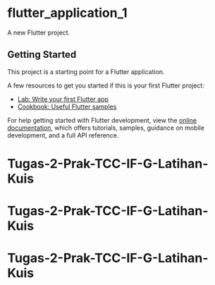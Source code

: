 # flutter_application_1

A new Flutter project.

## Getting Started

This project is a starting point for a Flutter application.

A few resources to get you started if this is your first Flutter project:

- [Lab: Write your first Flutter app](https://docs.flutter.dev/get-started/codelab)
- [Cookbook: Useful Flutter samples](https://docs.flutter.dev/cookbook)

For help getting started with Flutter development, view the
[online documentation](https://docs.flutter.dev/), which offers tutorials,
samples, guidance on mobile development, and a full API reference.
# Tugas-2-Prak-TCC-IF-G-Latihan-Kuis
# Tugas-2-Prak-TCC-IF-G-Latihan-Kuis
# Tugas-2-Prak-TCC-IF-G-Latihan-Kuis
